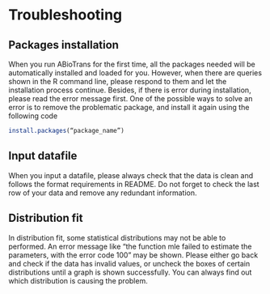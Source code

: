 # Troubleshooting

## Packages installation
When you run ABioTrans for the first time, all the packages needed will be automatically installed and loaded for you. However, when there are queries shown in the R command line, please respond to them and let the installation process continue. Besides, if there is error during installation, please read the error message first. One of the possible ways to solve an error is to remove the problematic package, and install it again using the following code 
```R
install.packages(“package_name”)
```

## Input datafile
When you input a datafile, please always check that the data is clean and follows the format requirements in README. Do not forget to check the last row of your data and remove any redundant information. 

## Distribution fit
In distribution fit, some statistical distributions may not be able to performed. An error message like “the function mle failed to estimate the parameters, with the error code 100” may be shown. Please either go back and check if the data has invalid values, or uncheck the boxes of certain distributions until a graph is shown successfully. You can always find out which distribution is causing the problem.
